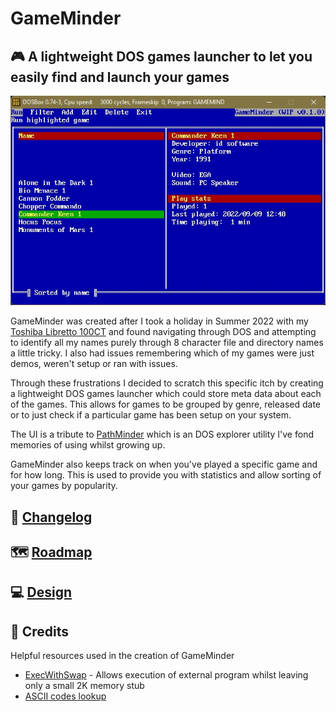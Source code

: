 # GameMinder
## :video_game: A lightweight DOS games launcher to let you easily find and launch your games

[![GameMinder UI](GameMinder_v0-1-0.jpg)]([http://google.com.au/](https://www.youtube.com/playlist?list=PL10dNdIzl6W1UniVHwAFTED-wT_Ckrucw))

GameMinder was created after I took a holiday in Summer 2022 with my [Toshiba Libretto 100CT](https://www.strifestreams.com/search/libretto) and found navigating through DOS and attempting to identify all my names purely through 8 character file and directory names a little tricky. I also had issues remembering which of my games were just demos, weren't setup or ran with issues.

Through these frustrations I decided to scratch this specific itch by creating a lightweight DOS games launcher which could store meta data about each of the games. This allows for games to be grouped by genre, released date or to just check if a particular game has been setup on your system.

The UI is a tribute to [PathMinder](https://en.wikipedia.org/wiki/PathMinder) which is an DOS explorer utility I've fond memories of using whilst growing up.

GameMinder also keeps track on when you've played a specific game and for how long. This is used to provide you with statistics and allow sorting of your games by popularity.

## 📑 [Changelog](https://github.com/MaverickUK/GameMinder/wiki/Changelog)
## 🗺️ [Roadmap](https://github.com/MaverickUK/GameMinder/wiki)
## :computer: [Design](https://github.com/MaverickUK/GameMinder/wiki/Design)

## :clap: Credits
Helpful resources used in the creation of GameMinder
* [ExecWithSwap](https://www.pcorner.com/list/PASCAL/EXECSW13.ZIP/INFO/) - Allows execution of external program whilst leaving only a small 2K memory stub
* [ASCII codes lookup](https://www.ascii-codes.com/)
